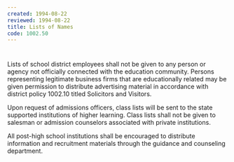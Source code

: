 ```yaml
---
created: 1994-08-22
reviewed: 1994-08-22
title: Lists of Names
code: 1002.50
---
```


#  

Lists of school district employees shall not be given to any person or agency not officially connected with the education community. Persons representing legitimate business firms that are educationally related may be given permission to distribute advertising material in accordance with district policy 1002.10 titled Solicitors and Visitors.

Upon request of admissions officers, class lists will be sent to the state supported institutions of higher learning. Class lists shall not be given to salesman or admission counselors associated with private institutions.

All post-high school institutions shall be encouraged to distribute information and recruitment materials through the guidance and counseling department.
